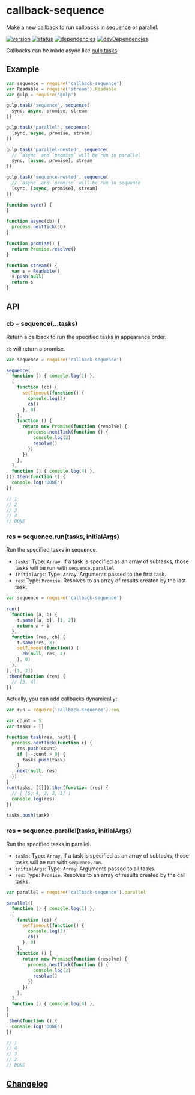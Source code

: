 # callback-sequence
Make a new callback to run callbacks in sequence or parallel.

[![version](https://img.shields.io/npm/v/callback-sequence.svg)](https://www.npmjs.org/package/callback-sequence)
[![status](https://travis-ci.org/zoubin/callback-sequence.svg?branch=master)](https://travis-ci.org/zoubin/callback-sequence)
[![dependencies](https://david-dm.org/zoubin/callback-sequence.svg)](https://david-dm.org/zoubin/callback-sequence)
[![devDependencies](https://david-dm.org/zoubin/callback-sequence/dev-status.svg)](https://david-dm.org/zoubin/callback-sequence#info=devDependencies)

Callbacks can be made async like [gulp tasks](https://github.com/gulpjs/gulp/blob/master/docs/API.md#fn).

## Example

```javascript
var sequence = require('callback-sequence')
var Readable = require('stream').Readable
var gulp = require('gulp')

gulp.task('sequence', sequence(
  sync, async, promise, stream
))

gulp.task('parallel', sequence(
  [sync, async, promise, stream]
))

gulp.task('parallel-nested', sequence(
  // `async` and `promise` will be run in parallel
  sync, [async, promise], stream
))

gulp.task('sequence-nested', sequence(
  // `async` and `promise` will be run in sequence
  [sync, [async, promise], stream]
))

function sync() {
}

function async(cb) {
  process.nextTick(cb)
}

function promise() {
  return Promise.resolve()
}

function stream() {
  var s = Readable()
  s.push(null)
  return s
}

```

## API

### cb = sequence(...tasks)
Return a callback to run the specified tasks in appearance order.

`cb` will return a promise.

```javascript
var sequence = require('callback-sequence')

sequence(
  function () { console.log(1) },
  [
    function (cb) {
      setTimeout(function() {
        console.log(3)
        cb()
      }, 0)
    },
    function () {
      return new Promise(function (resolve) {
        process.nextTick(function () {
          console.log(2)
          resolve()
        })
      })
    },
  ],
  function () { console.log(4) },
)().then(function () {
  console.log('DONE')
})

// 1
// 2
// 3
// 4
// DONE


```

### res = sequence.run(tasks, initialArgs)
Run the specified tasks in sequence.

* `tasks`: Type: `Array`. If a task is specified as an array of subtasks, those tasks will be run with `sequence.parallel`
* `initialArgs`: Type: `Array`. Arguments passed to the first task.
* `res`: Type: `Promise`. Resolves to an array of results created by the last task.

```javascript
var sequence = require('callback-sequence')

run([
  function (a, b) {
    t.same([a, b], [1, 2])
    return a + b
  },
  function (res, cb) {
    t.same(res, 3)
    setTimeout(function() {
      cb(null, res, 4)
    }, 0)
  },
], [1, 2])
.then(function (res) {
  // [3, 4]
})

```

Actually, you can add callbacks dynamically:

```javascript
var run = require('callback-sequence').run

var count = 5
var tasks = []

function task(res, next) {
  process.nextTick(function () {
    res.push(count)
    if (--count > 0) {
      tasks.push(task)
    }
    next(null, res)
  })
}
run(tasks, [[]]).then(function (res) {
  // [ [5, 4, 3, 2, 1] ]
  console.log(res)
})

tasks.push(task)

```

### res = sequence.parallel(tasks, initialArgs)
Run the specified tasks in parallel.

* `tasks`: Type: `Array`. If a task is specified as an array of subtasks, those tasks will be run with `sequence.run`.
* `initialArgs`: Type: `Array`. Arguments passed to all tasks.
* `res`: Type: `Promise`. Resolves to an array of results created by the call tasks.

```javascript
var parallel = require('callback-sequence').parallel

parallel([
  function () { console.log(1) },
  [
    function (cb) {
      setTimeout(function() {
        console.log(3)
        cb()
      }, 0)
    },
    function () {
      return new Promise(function (resolve) {
        process.nextTick(function () {
          console.log(2)
          resolve()
        })
      })
    },
  ],
  function () { console.log(4) },
]
)
.then(function () {
  console.log('DONE')
})

// 1
// 4
// 3
// 2
// DONE


```

## [Changelog](changelog.md)

